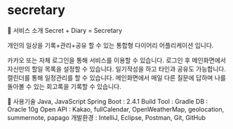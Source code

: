 # secretary
👏 서비스 소개
Secret + Diary = Secretary

개인의 일상을 기록+관리+공유 할 수 있는 통합형 다이어리 어플리케이션 입니다.

카카오 또는 자체 로그인을 통해 서비스를 이용할 수 있습니다.
로그인 후 메인화면에서 자신만의 할일 목록을 설정할 수 있습니다.
일기작성을 하고 타인과 공유도 가능합니다.
캘린더를 통해 일정관리를 할 수 있습니다.
메인화면에서 매일 다른 질문에 답하며 나를 돌아볼 수 있는 회고록을 기록할 수 있습니다.

👏 사용기술
Java, JavaScript
Spring Boot : 2.4.1
Build Tool : Gradle
DB : Oracle 10g
Open API : Kakao, fullCalendar, OpenWeatherMap, geolocation, summernote, papago
개발환경 : IntelliJ, Eclipse, Postman, Git, GitHub
